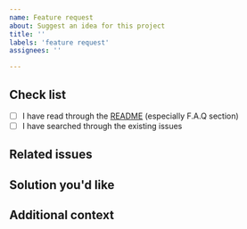 ```yaml
---
name: Feature request
about: Suggest an idea for this project
title: ''
labels: 'feature request'
assignees: ''

---
```


<!-- ISSUES NOT FOLLOWING THIS TEMPLATE WILL BE CLOSED AND DELETED -->

<!-- Check all that apply [x] -->

## Check list

- [ ] I have read through the [README](https://github.com/wfxr/minimap.vim/blob/master/README.md) (especially F.A.Q section)
- [ ] I have searched through the existing issues

## Related issues

<!-- Is your feature request related to a problem? Please describe. -->

## Solution you'd like

<!-- A clear and concise description of what you want to happen. -->

## Additional context

<!-- Add any other context or screenshots about the feature request here. -->

